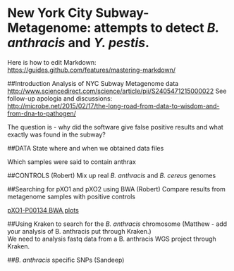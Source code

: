 # New York City Subway-Metagenome: attempts to detect *B. anthracis* and *Y. pestis*. 

Here is how to edit Markdown:  
https://guides.github.com/features/mastering-markdown/

##Introduction
Analysis of NYC Subway Metagenome data  
http://www.sciencedirect.com/science/article/pii/S2405471215000022
See follow-up apologia and discussions:  
http://microbe.net/2015/02/17/the-long-road-from-data-to-wisdom-and-from-dna-to-pathogen/

The question is - why did the software give false positive results and what exactly was found in the subway?  

##DATA
State where and when we obtained data files

Which samples were said to contain anthrax

##CONTROLS (Robert)
Mix up real *B. anthracis* and *B. cereus* genomes

##Searching for pXO1 and pXO2 using BWA (Robert)
Compare results from metagenome samples with positive controls

[pXO1-P00134 BWA plots](https://www.dropbox.com/s/5hsev0fnbe3wsmc/P00134_SRR1748707.pdf)


##Using Kraken to search for the *B. anthracis* chromosome
(Matthew - add your analysis of B. anthracis put through Kraken.)  
We need to analysis fastq data from a B. anthracis WGS project through Kraken.  


##*B. anthracis* specific SNPs (Sandeep)


